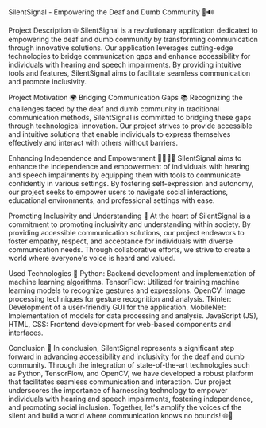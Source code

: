 SilentSignal - Empowering the Deaf and Dumb Community 🤟🔊

Project Description 🌐
SilentSignal is a revolutionary application dedicated to empowering the deaf and dumb community by transforming communication through innovative solutions. Our application leverages cutting-edge technologies to bridge communication gaps and enhance accessibility for individuals with hearing and speech impairments. By providing intuitive tools and features, SilentSignal aims to facilitate seamless communication and promote inclusivity.

Project Motivation 🌍
Bridging Communication Gaps 📚
Recognizing the challenges faced by the deaf and dumb community in traditional communication methods, SilentSignal is committed to bridging these gaps through technological innovation. Our project strives to provide accessible and intuitive solutions that enable individuals to express themselves effectively and interact with others without barriers.

Enhancing Independence and Empowerment 👨‍👩‍👧‍👦
SilentSignal aims to enhance the independence and empowerment of individuals with hearing and speech impairments by equipping them with tools to communicate confidently in various settings. By fostering self-expression and autonomy, our project seeks to empower users to navigate social interactions, educational environments, and professional settings with ease.

Promoting Inclusivity and Understanding 💪
At the heart of SilentSignal is a commitment to promoting inclusivity and understanding within society. By providing accessible communication solutions, our project endeavors to foster empathy, respect, and acceptance for individuals with diverse communication needs. Through collaborative efforts, we strive to create a world where everyone's voice is heard and valued.

Used Technologies 🚀
Python: Backend development and implementation of machine learning algorithms.
TensorFlow: Utilized for training machine learning models to recognize gestures and expressions.
OpenCV: Image processing techniques for gesture recognition and analysis.
Tkinter: Development of a user-friendly GUI for the application.
MobileNet: Implementation of models for data processing and analysis.
JavaScript (JS), HTML, CSS: Frontend development for web-based components and interfaces.

Conclusion 🌈
In conclusion, SilentSignal represents a significant step forward in advancing accessibility and inclusivity for the deaf and dumb community. Through the integration of state-of-the-art technologies such as Python, TensorFlow, and OpenCV, we have developed a robust platform that facilitates seamless communication and interaction. Our project underscores the importance of harnessing technology to empower individuals with hearing and speech impairments, fostering independence, and promoting social inclusion. Together, let's amplify the voices of the silent and build a world where communication knows no bounds! 🌐🤝